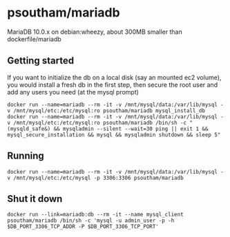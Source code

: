 # psoutham/mariadb

MariaDB 10.0.x on debian:wheezy, about 300MB smaller than dockerfile/mariadb


## Getting started

If you want to initialize the db on a local disk (say an mounted ec2 volume), you would install a fresh db in the first step, then secure the root user and add any users you need (at the mysql prompt)

```shell
docker run --name=mariadb --rm -it -v /mnt/mysql/data:/var/lib/mysql -v /mnt/mysql/etc:/etc/mysql:ro psoutham/mariadb mysql_install_db
docker run --name=mariadb --rm -it -v /mnt/mysql/data:/var/lib/mysql -v /mnt/mysql/etc:/etc/mysql:ro psoutham/mariadb /bin/sh -c "(mysqld_safe&) && mysqladmin --silent --wait=30 ping || exit 1 && mysql_secure_installation && mysql && mysqladmin shutdown && sleep 5"
```

## Running

```shell
docker run --name=mariadb --rm -it -v /mnt/mysql/data:/var/lib/mysql -v /mnt/mysql/etc:/etc/mysql -p 3306:3306 psoutham/mariadb
```


## Shut it down

```shell
docker run --link=mariadb:db --rm -it --name mysql_client psoutham/mariadb /bin/sh -c 'mysql -u admin_user -p -h $DB_PORT_3306_TCP_ADDR -P $DB_PORT_3306_TCP_PORT'
```
